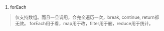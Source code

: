 1. forEach 
> 仅支持数组。而且一旦调用，会完全遍历一次，break, continue, return都无效。
> forEach用于看，map用于改，filter用于删，reduce用于统计。
